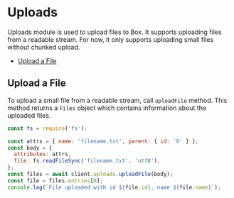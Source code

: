 # Uploads

Uploads module is used to upload files to Box. It supports uploading files from a readable stream. For now, it only supports uploading small files without chunked upload.

<!-- START doctoc generated TOC please keep comment here to allow auto update -->
<!-- DON'T EDIT THIS SECTION, INSTEAD RE-RUN doctoc TO UPDATE -->

- [Upload a File](#upload-a-file)

<!-- END doctoc generated TOC please keep comment here to allow auto update -->

## Upload a File

To upload a small file from a readable stream, call `uploadFile` method. This method returns a `Files` object which contains information about the uploaded files.

<!-- sample post_files_content -->

```js
const fs = require('fs');

const attrs = { name: 'filename.txt', parent: { id: '0' } };
const body = {
  attributes: attrs,
  file: fs.readFileSync('filename.txt', 'utf8'),
};
const files = await client.uploads.uploadFile(body);
const file = files.entries[0];
console.log(`File uploaded with id ${file.id}, name ${file.name}`);
```
